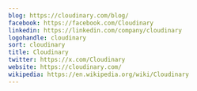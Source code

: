 ```yaml
---
blog: https://cloudinary.com/blog/
facebook: https://facebook.com/Cloudinary
linkedin: https://linkedin.com/company/cloudinary
logohandle: cloudinary
sort: cloudinary
title: Cloudinary
twitter: https://x.com/Cloudinary
website: https://cloudinary.com/
wikipedia: https://en.wikipedia.org/wiki/Cloudinary
---
```

